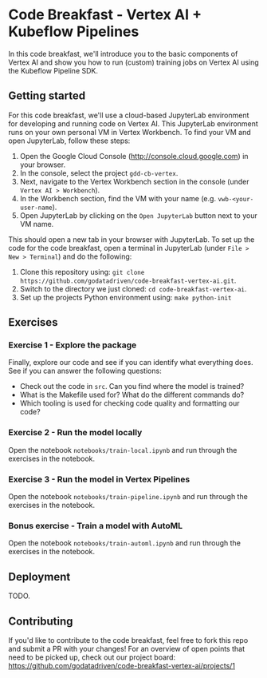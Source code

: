 # Code Breakfast - Vertex AI + Kubeflow Pipelines

In this code breakfast, we'll introduce you to the basic components of Vertex AI and show you how to run (custom) training jobs on Vertex AI using the Kubeflow Pipeline SDK.


## Getting started

For this code breakfast, we'll use a cloud-based JupyterLab environment for developing and running code on Vertex AI. This JupyterLab environment runs on your own personal VM in Vertex Workbench. To find your VM and open JupyterLab, follow these steps:

1. Open the Google Cloud Console (http://console.cloud.google.com) in your browser.
2. In the console, select the project `gdd-cb-vertex`.
3. Next, navigate to the Vertex Workbench section in the console (under `Vertex AI > Workbench`).
4. In the Workbench section, find the VM with your name (e.g. `vwb-<your-user-name`).
5. Open JupyterLab by clicking on the `Open JupyterLab` button next to your VM name.

This should open a new tab in your browser with JupyterLab. To set up the code for the code breakfast, open a terminal in JupyterLab (under `File > New > Terminal`) and do the following:

1. Clone this repository using: `git clone https://github.com/godatadriven/code-breakfast-vertex-ai.git`.
2. Switch to the directory we just cloned: `cd code-breakfast-vertex-ai`.
3. Set up the projects Python environment using: `make python-init`

## Exercises

### Exercise 1 - Explore the package

Finally, explore our code and see if you can identify what everything does. See if you can answer the following questions:
* Check out the code in `src`. Can you find where the model is trained?
* What is the Makefile used for? What do the different commands do?
* Which tooling is used for checking code quality and formatting our code?

### Exercise 2 - Run the model locally

Open the notebook `notebooks/train-local.ipynb` and run through the exercises in the notebook.

### Exercise 3 - Run the model in Vertex Pipelines

Open the notebook `notebooks/train-pipeline.ipynb` and run through the exercises in the notebook.

### Bonus exercise - Train a model with AutoML

Open the notebook `notebooks/train-automl.ipynb` and run through the exercises in the notebook.

## Deployment

TODO.

## Contributing

If you'd like to contribute to the code breakfast, feel free to fork this repo and submit a PR with your changes! For an overview of open points that need to be picked up, check out our project board: https://github.com/godatadriven/code-breakfast-vertex-ai/projects/1
